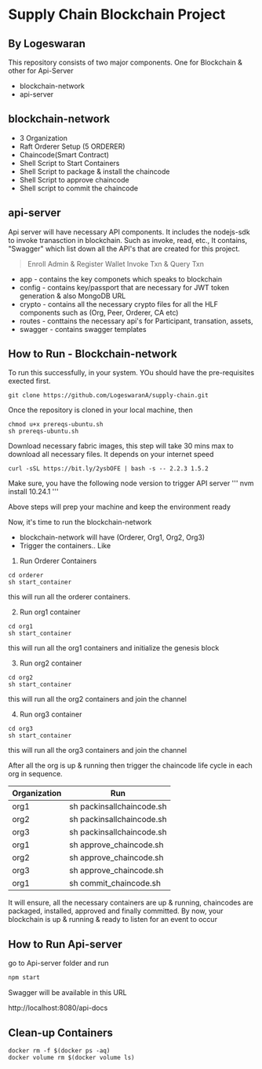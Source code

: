 # Supply Chain Blockchain Project
## By Logeswaran

This repository consists of two major components. One for Blockchain & other for Api-Server

- blockchain-network
- api-server

## blockchain-network

- 3 Organization
- Raft Orderer Setup (5 ORDERER)
- Chaincode(Smart Contract)
- Shell Script to Start Containers
- Shell Script to package & install the chaincode
- Shell Script to approve chaincode
- Shell script to commit the chaincode

## api-server
Api server will have necessary API components. It includes the nodejs-sdk to invoke tranasction in blockchain. Such as invoke, read, etc., It contains, "Swagger" which list down all the API's that are created for this project.

> Enroll Admin & Register Wallet
> Invoke Txn & Query Txn

- app - contains the key componets which speaks to blockchain
- config - contains key/passport that are necessary for JWT token generation & also MongoDB URL
- crypto - contains all the necessary crypto files for all the HLF components such as (Org, Peer, Orderer, CA etc)
- routes - conttains the necessary api's for Participant, transation, assets, 
- swagger - contains swagger templates

## How to Run - Blockchain-network
To run this successfully, in your system. YOu should have the pre-requisites exected first.
```
git clone https://github.com/LogeswaranA/supply-chain.git
```
Once the repository is cloned in your local machine, then 

```
chmod u+x prereqs-ubuntu.sh
sh prereqs-ubuntu.sh
```

Download necessary fabric images, this step will take 30 mins max to download all necessary files. It depends on your internet speed
```
curl -sSL https://bit.ly/2ysbOFE | bash -s -- 2.2.3 1.5.2
```

Make sure, you have the following node version to trigger API server
'''
nvm install 10.24.1
'''


Above steps will prep your machine and keep the environment ready

Now, it's time to run the blockchain-network
- blockchain-network will have (Orderer, Org1, Org2, Org3)
- Trigger the containers.. Like

1) Run Orderer Containers
```
cd orderer
sh start_container
```
this will run all the orderer containers.

2) Run org1 container
```
cd org1
sh start_container
```
this will run all the org1 containers and initialize the genesis block

3) Run org2 container
```
cd org2
sh start_container
```
this will run all the org2 containers and join the channel

4) Run org3 container
```
cd org3
sh start_container
```
this will run all the org3 containers and join the channel

After all the org is up & running then trigger the chaincode life cycle in each org in sequence.

| Organization | Run |
| ------ | ------ |
| org1 | sh packinsallchaincode.sh |
| org2 | sh packinsallchaincode.sh |
| org3 | sh packinsallchaincode.sh|
| org1 | sh approve_chaincode.sh|
| org2 | sh approve_chaincode.sh|
| org3 | sh approve_chaincode.sh|
| org1 | sh commit_chaincode.sh|

It will ensure, all the necessary containers are up & running, chaincodes are packaged, installed, approved and finally committed. By now, your blockchain is up & running & ready to listen for an event to occur

## How to Run Api-server

go to Api-server folder and run 
```sh
npm start
```
Swagger will be available in this URL

http://localhost:8080/api-docs

## Clean-up Containers

```
docker rm -f $(docker ps -aq) 
docker volume rm $(docker volume ls)

```